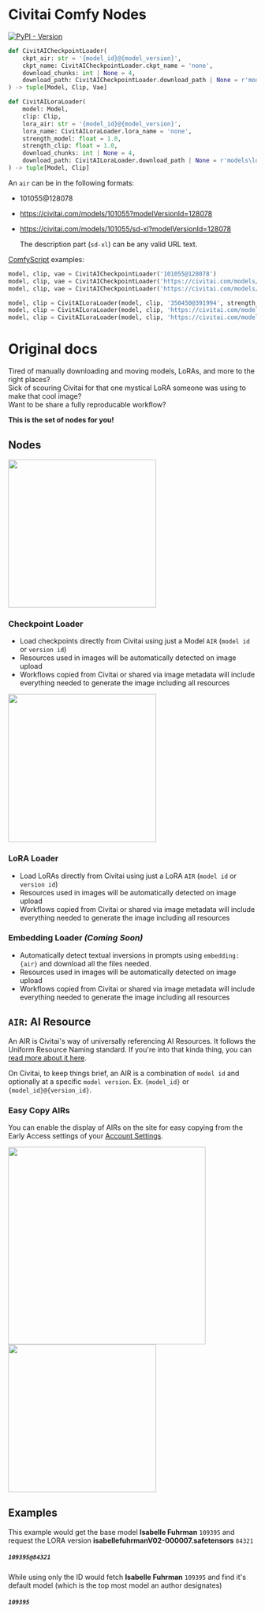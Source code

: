 # Civitai Comfy Nodes
[![PyPI - Version](https://img.shields.io/pypi/v/civitai_comfy_nodes)](https://pypi.org/project/civitai_comfy_nodes)

```python
def CivitAICheckpointLoader(
    ckpt_air: str = '{model_id}@{model_version}',
    ckpt_name: CivitAICheckpointLoader.ckpt_name = 'none',
    download_chunks: int | None = 4,
    download_path: CivitAICheckpointLoader.download_path | None = r'models\checkpoints'
) -> tuple[Model, Clip, Vae]

def CivitAILoraLoader(
    model: Model,
    clip: Clip,
    lora_air: str = '{model_id}@{model_version}',
    lora_name: CivitAILoraLoader.lora_name = 'none',
    strength_model: float = 1.0,
    strength_clip: float = 1.0,
    download_chunks: int | None = 4,
    download_path: CivitAILoraLoader.download_path | None = r'models\loras'
) -> tuple[Model, Clip]
```
An `air` can be in the following formats:
- 101055@128078
- https://civitai.com/models/101055?modelVersionId=128078
- https://civitai.com/models/101055/sd-xl?modelVersionId=128078

  The description part (`sd-xl`) can be any valid URL text.

[ComfyScript](https://github.com/Chaoses-Ib/ComfyScript) examples:
```python
model, clip, vae = CivitAICheckpointLoader('101055@128078')
model, clip, vae = CivitAICheckpointLoader('https://civitai.com/models/101055?modelVersionId=128078')
model, clip, vae = CivitAICheckpointLoader('https://civitai.com/models/101055/sd-xl?modelVersionId=128078')

model, clip = CivitAILoraLoader(model, clip, '350450@391994', strength_clip=1, strength_model=1)
model, clip = CivitAILoraLoader(model, clip, 'https://civitai.com/models/350450?modelVersionId=391994', strength_clip=1, strength_model=1)
model, clip = CivitAILoraLoader(model, clip, 'https://civitai.com/models/350450/sdxl-lightning-lora-2step?modelVersionId=391994', strength_clip=1, strength_model=1)
```

# Original docs

Tired of manually downloading and moving models, LoRAs, and more to the right places?  
Sick of scouring Civitai for that one mystical LoRA someone was using to make that cool image?  
Want to be share a fully reproducable workflow?

**This is the set of nodes for you!**

## Nodes

<img width="300" src="https://github.com/civitai/comfy-nodes/assets/607609/a581144d-8e6f-4798-96ec-eba92ceef927"/>

### Checkpoint Loader
- Load checkpoints directly from Civitai using just a Model `AIR` (`model id` or `version id`)
- Resources used in images will be automatically detected on image upload
- Workflows copied from Civitai or shared via image metadata will include everything needed to generate the image including all resources

<img width="300" src="https://github.com/civitai/comfy-nodes/assets/607609/2038ecb5-ffc1-46d5-beee-6b11c72a2c12"/>

### LoRA Loader
- Load LoRAs directly from Civitai using just a LoRA `AIR` (`model id` or `version id`)
- Resources used in images will be automatically detected on image upload
- Workflows copied from Civitai or shared via image metadata will include everything needed to generate the image including all resources

### Embedding Loader _(Coming Soon)_
- Automatically detect textual inversions in prompts using `embedding:{air}` and download all the files needed.
- Resources used in images will be automatically detected on image upload
- Workflows copied from Civitai or shared via image metadata will include everything needed to generate the image including all resources

## `AIR`: AI Resource
An AIR is Civitai's way of universally referencing AI Resources. It follows the Uniform Resource Naming standard. If you're into that kinda thing, you can [read more about it here](https://github.com/civitai/civitai/wiki/AIR-%E2%80%90-Uniform-Resource-Names-for-AI). 

On Civitai, to keep things brief, an AIR is a combination of `model id` and optionally at a specific `model version`. Ex. `{model_id}` or `{model_id}@{version_id}`.

### Easy Copy AIRs
You can enable the display of AIRs on the site for easy copying from the Early Access settings of your [Account Settings](https://civitai.com/user/account).

<img width="400" src="https://github.com/civitai/comfy-nodes/assets/607609/ead8287f-7b11-4e2e-ac41-e0c83491bfbf"/>

<img width="300" src="https://github.com/civitai/comfy-nodes/assets/607609/2c4198b6-6d99-45e5-8d9d-f05a370d0582"/>


## Examples
This example would get the base model **Isabelle Fuhrman** `109395` and request the LORA version **isabellefuhrmanV02-000007.safetensors** `84321`
##### `109395@84321`</font>

While using only the ID would fetch **Isabelle Fuhrman** `109395` and find it's default model (which is the top most model an author designates)
##### `109395`</font>
